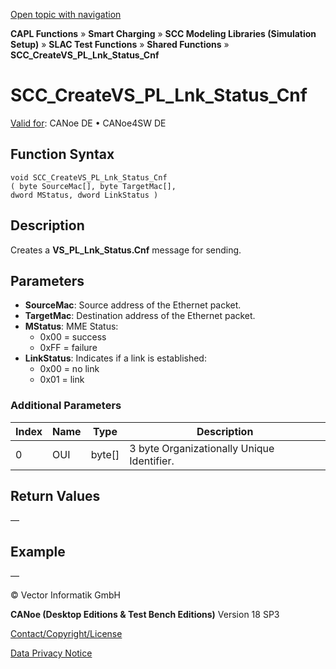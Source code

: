 [Open topic with navigation](../../../../../CANoeDEFamily.htm#Topics/CAPLFunctions/SmartCharging/Functions/CAPLfunctionSCCCreateVSPLLnkStatusCnf.md)

**CAPL Functions** » **Smart Charging** » **SCC Modeling Libraries (Simulation Setup)** » **SLAC Test Functions** » **Shared Functions** » **SCC_CreateVS_PL_Lnk_Status_Cnf**

# SCC_CreateVS_PL_Lnk_Status_Cnf

[Valid for](../../../Shared/FeatureAvailability.md):  CANoe DE • CANoe4SW DE

## Function Syntax

```plaintext
void SCC_CreateVS_PL_Lnk_Status_Cnf 
( byte SourceMac[], byte TargetMac[], 
dword MStatus, dword LinkStatus )
```

## Description

Creates a **VS_PL_Lnk_Status.Cnf** message for sending.

## Parameters

- **SourceMac**: Source address of the Ethernet packet.
- **TargetMac**: Destination address of the Ethernet packet.
- **MStatus**: MME Status:
  - 0x00 = success
  - 0xFF = failure
- **LinkStatus**: Indicates if a link is established:
  - 0x00 = no link
  - 0x01 = link

### Additional Parameters

| Index | Name | Type   | Description                                 |
|-------|------|--------|---------------------------------------------|
| 0     | OUI  | byte[] | 3 byte Organizationally Unique Identifier.  |

## Return Values

—

## Example

—

© Vector Informatik GmbH

**CANoe (Desktop Editions & Test Bench Editions)** Version 18 SP3

[Contact/Copyright/License](../../../Shared/ContactCopyrightLicense.md)

[Data Privacy Notice](https://www.vector.com/int/en/company/get-info/privacy-policy/)
